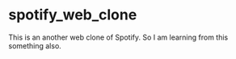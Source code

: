 # spotify_web_clone
This is an another web clone of Spotify. So I am learning from this something also.
